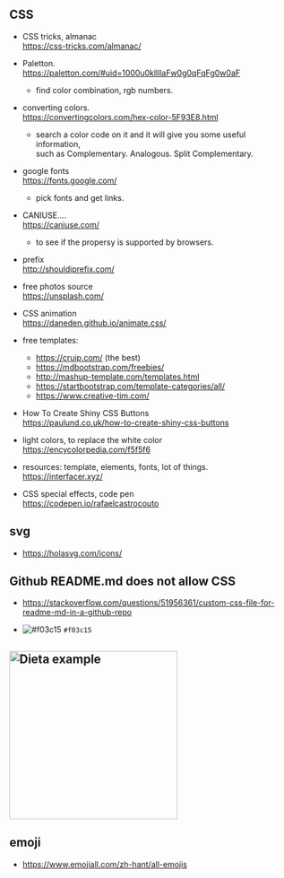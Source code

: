 ## CSS

- CSS tricks, almanac    
https://css-tricks.com/almanac/

- Paletton.    
https://paletton.com/#uid=1000u0kllllaFw0g0qFqFg0w0aF
  - find color combination, rgb numbers.
  
- converting colors.    
https://convertingcolors.com/hex-color-5F93E8.html
  - search a color code on it and it will give you some useful information,  
  such as Complementary. Analogous. Split Complementary.
  
- google fonts    
https://fonts.google.com/
  - pick fonts and get links.

- CANIUSE....    
https://caniuse.com/
  - to see if the propersy is supported by browsers.
  
- prefix    
http://shouldiprefix.com/

- free photos source    
https://unsplash.com/

- CSS animation    
https://daneden.github.io/animate.css/

- free templates:   
  - https://cruip.com/ (the best)
  - https://mdbootstrap.com/freebies/
  - http://mashup-template.com/templates.html
  - https://startbootstrap.com/template-categories/all/
  - https://www.creative-tim.com/
  
- How To Create Shiny CSS Buttons    
https://paulund.co.uk/how-to-create-shiny-css-buttons

- light colors, to replace the white color    
https://encycolorpedia.com/f5f5f6

- resources: template, elements, fonts, lot of things.     
https://interfacer.xyz/


- CSS special effects, code pen   
https://codepen.io/rafaelcastrocouto


## svg
- https://holasvg.com/icons/



## Github README.md does not allow CSS
- https://stackoverflow.com/questions/51956361/custom-css-file-for-readme-md-in-a-github-repo

- ![#f03c15](https://placehold.it/15/f03c15/000000?text=+) `#f03c15`


<h2>
    <img src="https://placehold.it/15/f03c15/000000?text=+" alt="Dieta example" width="300px" />
</h2>


## emoji 
- https://www.emojiall.com/zh-hant/all-emojis
